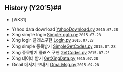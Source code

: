 ## History (Y2015)##

+ [WK31]
 - Yahoo data download [YahooDownload.py](https://github.com/3WiseMen/python/blob/master/1.YahooDownload/YahooDownload.py)  `2015.07.28`
 - Xing simple login [SimpleLogIn.py](https://github.com/3WiseMen/python/blob/master/2.SimpleLogIn/SimpleLogIn.py) `2015.07.28`
 - Xing login 클래스구현 [LogIn.py](https://github.com/3WiseMen/python/blob/master/3.LogIn/LogIn.py) `2015.07.28`
 - Xing simple 종목받기 [SimpleGetCodes.py](https://github.com/3WiseMen/python/blob/master/4.SimpleGetCodes/SimpleGetCodes.py) `2015.07.28`
 - Xing 종목받기 클래스 구현 [GetCodes.py](https://github.com/3WiseMen/python/blob/master/5.GetCodes/GetCodes.py) `2015.07.28`
 - Xing 데이터 받기 [GetXingData.py](https://github.com/3WiseMen/python/blob/master/6.GetXingData/GetXingData.py) `2015.07.28`
 - Gmail 메세지 보내기 [GmailMsg.py](https://github.com/3WiseMen/python/blob/master/GmailMsg/GmailMsg.py) `2015.07.28`

